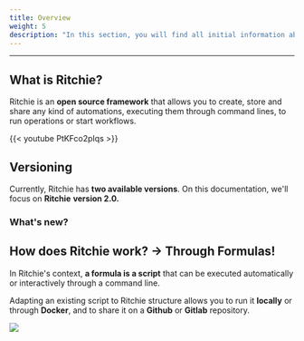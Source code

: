 ```yaml
---
title: Overview
weight: 5
description: "In this section, you will find all initial information about Ritchie."
---
```


---

## What is Ritchie?

Ritchie is an **open source framework** that allows you to create, store and share any kind of automations, executing them through command lines, to run operations or start workflows.

{{< youtube PtKFco2pIqs >}}

## **Versioning**

Currently, Ritchie has **two available versions**. On this documentation, we'll focus on **Ritchie** **version 2.0.**

### **What's new?**

## **How does Ritchie work? → Through Formulas!**

In Ritchie's context, **a formula is a script** that can be executed automatically or interactively through a command line.

Adapting an existing script to Ritchie structure allows you to run it **locally** or through **Docker**, and to share it on a **Github** or **Gitlab** repository.

![](/docs-ritchie/formula-ritchie-en.jpg)

